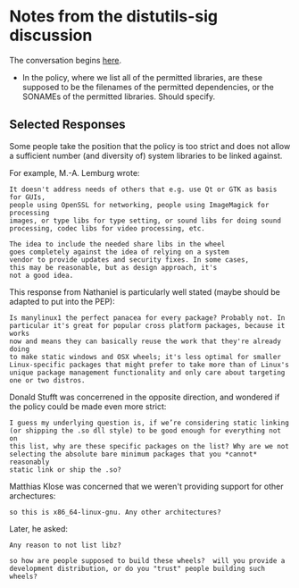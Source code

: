 # Notes from the distutils-sig discussion

The conversation begins [here](https://mail.python.org/pipermail/distutils-sig/2016-January/027997.html).

- In the policy, where we list all of the permitted libraries, are these
  supposed to be the filenames of the permitted dependencies, or the SONAMEs
  of the permitted libraries. Should specify.


## Selected Responses

Some people take the position that the policy is too strict and does not allow
a sufficient number (and diversity of) system libraries to be linked against.

For example, M.-A. Lemburg wrote:

    It doesn't address needs of others that e.g. use Qt or GTK as basis for GUIs,
    people using OpenSSL for networking, people using ImageMagick for processing
    images, or type libs for type setting, or sound libs for doing sound
    processing, codec libs for video processing, etc.

    The idea to include the needed share libs in the wheel
    goes completely against the idea of relying on a system
    vendor to provide updates and security fixes. In some cases,
    this may be reasonable, but as design approach, it's
    not a good idea.

This response from Nathaniel is particularly well stated (maybe should be
adapted to put into the PEP):

    Is manylinux1 the perfect panacea for every package? Probably not. In
    particular it's great for popular cross platform packages, because it works
    now and means they can basically reuse the work that they're already doing
    to make static windows and OSX wheels; it's less optimal for smaller
    Linux-specific packages that might prefer to take more than of Linux's
    unique package management functionality and only care about targeting
    one or two distros.


Donald Stufft was concerrened in the opposite direction, and wondered if the
policy could be made even more strict:

    I guess my underlying question is, if we’re considering static linking
    (or shipping the .so dll style) to be good enough for everything not on
    this list, why are these specific packages on the list? Why are we not
    selecting the absolute bare minimum packages that you *cannot* reasonably
    static link or ship the .so?

Matthias Klose was concerned that we weren't providing support for other
archectures:

    so this is x86_64-linux-gnu. Any other architectures?

Later, he asked:

    Any reason to not list libz?

    so how are people supposed to build these wheels?  will you provide a
    development distribution, or do you "trust" people building such wheels?





